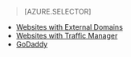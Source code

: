 > [AZURE.SELECTOR]
- [Websites with External Domains](/documentation/articles/web-sites-custom-domain-name/)
- [Websites with Traffic Manager](/documentation/articles/web-sites-traffic-manager-custom-domain-name/)
- [GoDaddy](/documentation/articles/web-sites-godaddy-custom-domain-name/)

<!---HONumber=71-->